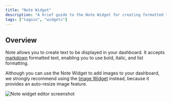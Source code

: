 ```yaml
---
title: "Note Widget"
description: "A brief guide to the Note Widget for creating formatted text in dashboards. Explains supported formatting, an image recommendation, and compatibility with dashboard types."
tags: ["tagoio", "widgets"]
---
```

## Overview
Note allows you to create text to be displayed in your dashboard. It accepts [markdown](/docs/tagoio/tutorials/markdown-guide) formatted text, enabling you to use bold, italic, and list formatting.

Although you can use the Note Widget to add images to your dashboard, we strongly recommend using the [Image Widget](/docs/tagoio/widgets/media-widgets/image-widget) instead, because it provides an auto-resize image feature.

![Note widget editor screenshot](/docs_imagem/tagoio/note-widget-2.gif)
